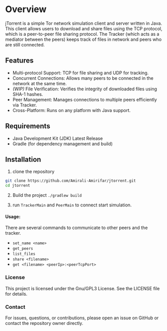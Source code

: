 # Overview
jTorrent is a simple Tor network simulation client and server written in Java. This client allows users to download and share files using the TCP protocol, which is a peer-to-peer file sharing protocol.
The Tracker (which acts as a mediator between the peers) keeps track of files in network and peers who are still connected.



## Features
* Multi-protocol Support: TCP for file sharing and UDP for tracking.
* Concurrent Connections: Allows many peers to be connected in the network at the same time.
* *(WIP)* File Verification: Verifies the integrity of downloaded files using SHA-1 hashes.
* Peer Management: Manages connections to multiple peers efficiently via Tracker.
* Cross-Platform: Runs on any platform with Java support.

## Requirements
* Java Development Kit (JDK) Latest Release
* Gradle (for dependency management and build)

## Installation

1. clone the repository 
   
```sh
git clone https://github.com/Amirali-Amirifar/jtorrent.git
cd jtorrent
```
2. Build the project
    ```./gradlew build```

3. run `TrackerMain` and `PeerMain` to connect start simulation.

#### Usage:
There are several commands to communicate to other peers and the tracker.

* `set_name <name>`
* `get_peers`
* `list_files`
* `share <filename>`
* `get <filename> <peerIp>:<peerTcpPort>`

### License
This project is licensed under the Gnu/GPL3 License. See the LICENSE file for details.

### Contact
For issues, questions, or contributions, please open an issue on GitHub or contact the repository owner directly.